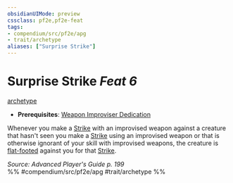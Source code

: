 ```yaml
---
obsidianUIMode: preview
cssclass: pf2e,pf2e-feat
tags:
- compendium/src/pf2e/apg
- trait/archetype
aliases: ["Surprise Strike"]
---
```

# Surprise Strike  *Feat 6*  
[archetype](../../Rules/traits/archetype.md)  

- **Prerequisites**: [Weapon Improviser Dedication](weapon-improviser-dedication-apg.md)

Whenever you make a [Strike](../../Rules/actions/strike.md) with an improvised weapon against a creature that hasn't seen you make a [Strike](../../Rules/actions/strike.md) using an improvised weapon or that is otherwise ignorant of your skill with improvised weapons, the creature is [flat-footed](../../Rules/conditions.md#Flat-footed) against you for that [Strike](../../Rules/actions/strike.md).

*Source: Advanced Player's Guide p. 199*  
%% #compendium/src/pf2e/apg #trait/archetype %%